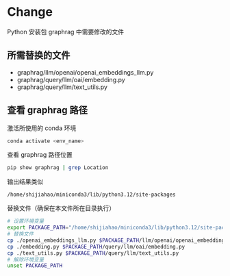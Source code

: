 # Change

Python 安装包 graphrag 中需要修改的文件

## 所需替换的文件

- graphrag/llm/openai/openai_embeddings_llm.py
- graphrag/query/llm/oai/embedding.py
- graphrag/query/llm/text_utils.py

## 查看 graphrag 路径

激活所使用的 conda 环境

```bash
conda activate <env_name>

```

查看 graphrag 路径位置

```bash
pip show graphrag | grep Location

```

输出结果类似

```text
/home/shijiahao/miniconda3/lib/python3.12/site-packages
```

替换文件（确保在本文件所在目录执行）

```bash
# 设置环境变量
export PACKAGE_PATH="/home/shijiahao/miniconda3/lib/python3.12/site-packages/graphrag"
# 替换文件
cp ./openai_embeddings_llm.py $PACKAGE_PATH/llm/openai/openai_embeddings_llm.py
cp ./embedding.py $PACKAGE_PATH/query/llm/oai/embedding.py
cp ./text_utils.py $PACKAGE_PATH/query/llm/text_utils.py
# 解除环境变量
unset PACKAGE_PATH
```